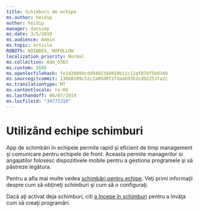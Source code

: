```yaml
---
title: Schimburi de echipe
ms.author: heidip
author: heidip
manager: dansimp
ms.date: 3/5/2019
ms.audience: Admin
ms.topic: article
ROBOTS: NOINDEX, NOFOLLOW
localization_priority: Normal
ms.collection: Adm_O365
ms.custom: 1686
ms.openlocfilehash: fe1d3d099cdd94923d4010b11c12af878f5b0348
ms.sourcegitcommit: 136b8209c52c2a05d0f2fdaab93b2cd92253fa2c
ms.translationtype: MT
ms.contentlocale: ro-RO
ms.lasthandoff: 06/07/2019
ms.locfileid: "34771318"
---
```

# <a name="using-teams-shifts"></a>Utilizând echipe schimburi

App de schimbări în echipele permite rapid şi eficient de timp management şi comunicare pentru echipele de front. Aceasta permite managerilor si angajatilor folosesc dispozitivele mobile pentru a gestiona programele şi să păstreze legătura.

Pentru a afla mai multe vedea [schimbări pentru echipe](https://docs.microsoft.com/microsoftteams/expand-teams-across-your-org/shifts-for-teams-landing-page). Veţi primi informaţii despre cum să obţineţi schimburi şi cum să o configuraţi.

Dacă aţi activat deja schimburi, citi [a începe în schimburi](https://support.office.com/article/get-started-in-shifts-5f3e30d8-1821-4904-be26-c3cd25a497d6) pentru a învăţa cum să creaţi programări.

